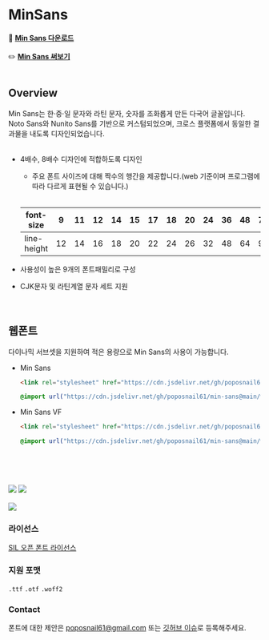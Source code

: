 # MinSans


🔗 **[Min Sans 다운로드](https://github.com/poposnail61/min-sans/releases/download/v1.3.2/fonts.zip)**
<br><br>
✏️ **[Min Sans 써보기](https://poposnail61.github.io/write/)**
<br><br>



## Overview


Min Sans는 한·중·일 문자와 라틴 문자, 숫자를 조화롭게 만든 다국어 글꼴입니다. <br>Noto Sans와 Nunito Sans를 기반으로 커스텀되었으며, 크로스 플랫폼에서 동일한 결과물을 내도록 디자인되었습니다.
<br><br>

- 4배수, 8배수 디자인에 적합하도록 디자인
    - 주요 폰트 사이즈에 대해 짝수의 행간을 제공합니다.(web 기준이며 프로그램에 따라 다르게 표현될 수 있습니다.)<br><br>
    
    | font-size | 9 | 11 | 12 | 14 | 15 | 17 | 18 | 20 | 24 | 36 | 48 | 72 | 96 |
    | --- | --- | --- | --- | --- | --- | --- | --- | --- | --- | --- | --- | --- | --- |
    | line-height | 12 | 14 | 16 | 18 | 20 | 22 | 24 | 26 | 32 | 48 | 64 | 96 | 128 |
- 사용성이 높은 9개의 폰트패밀리로 구성
- CJK문자 및 라틴계열 문자 세트 지원
<br><br><br>

## 웹폰트


다이나믹 서브셋을 지원하여 적은 용량으로 Min Sans의 사용이 가능합니다.

- Min Sans
    
    ```html
    <link rel="stylesheet" href="https://cdn.jsdelivr.net/gh/poposnail61/min-sans@main/web/css/minsans-dynamic-subset.css"/>
    ```
    
    ```css
    @import url("https://cdn.jsdelivr.net/gh/poposnail61/min-sans@main/web/css/minsans-dynamic-subset.css");
    ```
    
- Min Sans VF
    
    ```html
    <link rel="stylesheet" href="https://cdn.jsdelivr.net/gh/poposnail61/min-sans@main/web/css/minsansvf-dynamic-subset.css"/>
    ```
    
    ```css
    @import url("https://cdn.jsdelivr.net/gh/poposnail61/min-sans@main/web/css/minsansvf-dynamic-subset.css");
    ```
<br><br><br>


<img src="https://github.com/poposnail61/min-sans/blob/main/img01.jpg?raw=true">
<img src="https://github.com/poposnail61/min-sans/blob/main/img02.jpg?raw=true">
<br><br>
<img src="https://github.com/poposnail61/min-sans/blob/main/img03.jpg?raw=true">
<br>

### 라이선스

[SIL 오픈 폰트 라이선스](https://scripts.sil.org/cms/scripts/page.php?site_id=nrsi&id=OFL)

### 지원 포맷

`.ttf` `.otf` `.woff2`

### Contact

폰트에 대한 제안은 poposnail61@gmail.com 또는 [깃허브 이슈](https://github.com/poposnail61/MinSans/issues)로 등록해주세요.

<br><br>
